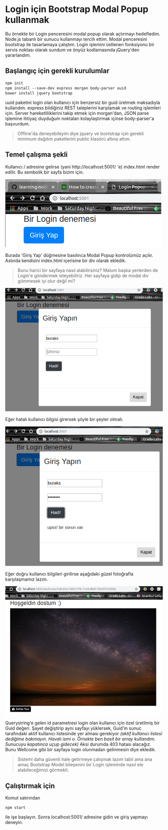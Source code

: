 # Login için Bootstrap Modal Popup kullanmak

Bu örnekte bir Login penceresini modal popup olarak açtırmayı hedefledim. Node.js tabanlı bir sunucu kullanmayı tercih ettim. Modal penceresini bootstrap ile tasarlamaya çalıştım. Login işlemini üstlenen fonksiyonu bir servis noktası olarak sundum ve önyüz kodlamasında jQuery'den yararlandım.

## Başlangıç için gerekli kurulumlar

```
npm init
npm install --save-dev express morgan body-parser uuid
bower install jquery bootstrap
```
uuid paketini login olan kullanıcı için benzersiz bir guid üretmek maksadıyla kullandım. express bildiğiniz REST taleplerini karşılamak ve routing işlemleri için. Server hareketliliklerini takip etmek için morgan'dan, JSON parse işlemine ihtiyaç duyduğum noktaları kolaylaştırmak içinse body-parser'a başvurdum.

> Offline'da deneyebileyim diye jquery ve bootstrap için gerekli minimum dağıtım paketlerini public klasörü altına attım.

## Temel çalışma şekli

Kullanıcı / adresine gelirse (yani http://localhost:5001/ 'e) index.html render edilir. Bu sembolik bir sayfa bizim için. 

![credit_1](credit_1.png)

Burada 'Giriş Yap' düğmesine basılınca Modal Popup kontrolümüz açılır. Aslında kendisini index.html içerisine bir div olarak ekledik. 

>Bunu harici bir sayfaya nasıl alabilirsiniz? Malum başka yerlerden de Login'e göndermek isteyebiliriz. Her sayfaya gidip de modal div gömmesek iyi olur değil mi?

![credit_2](credit_2.png)

Eğer hatalı kullanıcı bilgisi girersek şöyle bir şeyler olmalı.

![credit_3](credit_3.png)

Eğer doğru kullanıcı bilgileri girilirse aşağıdaki güzel fotoğrafla karşılaşmamız lazım.

![credit_4](credit_4.png)

Querystring'e gelen id parametresi login olan kullanıcı için özel üretilmiş bir Guid değeri. Şayet değiştirip aynı sayfayı yüklersek, Guid'in sunuc tarafındaki aktif kullanıcı listesinde yer alması gerekiyor _(aktif kullanıcı listesi dediğime bakmayın. Havalı ismi o. Örnekte ben basit bir array kullandım. Sunucuyu kapatınca uçup gidecek)_ Aksi durumda 403 hatası alacağız. Bunu Wellcome gibi bir sayfaya login olunmadan gelinmesin diye ekledik.

>Sistemi daha güvenli hale getirmeye çalışmak lazım tabii ama ana amaç Bootstrap Model bileşenini bir Login işleminde nasıl ele alabileceğimizi görmekti.

## Çalıştırmak için

Komut satırından

```
npm start
```

ile işe başlayın. Sonra localhost:5001/ adresine gidin ve giriş yapmayı deneyin.